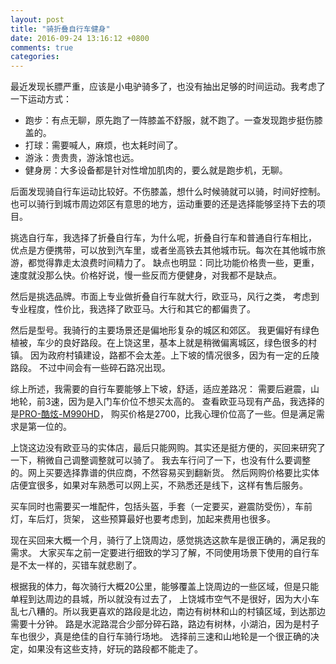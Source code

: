 ```yaml
---
layout: post
title: "骑折叠自行车健身"
date: 2016-09-24 13:16:12 +0800
comments: true
categories: 
---
```


最近发现长膘严重，应该是小电驴骑多了，也没有抽出足够的时间运动。我考虑了一下运动方式：

- 跑步：有点无聊，原先跑了一阵膝盖不舒服，就不跑了。一查发现跑步挺伤膝盖的。
- 打球：需要喊人，麻烦，也太耗时间了。
- 游泳：贵贵贵，游泳馆也远。
- 健身房：大多设备都是针对性增加肌肉的，要么就是跑步机，无聊。

后面发现骑自行车运动比较好。不伤膝盖，想什么时候骑就可以骑，时间好控制。
也可以骑行到城市周边郊区有意思的地方，运动重要的还是选择能够坚持下去的项目。

挑选自行车，我选择了折叠自行车，为什么呢，折叠自行车和普通自行车相比，
优点是方便携带，可以放到汽车里，或者坐高铁去其他城市玩。每次在其他城市旅游，都觉得靠走太浪费时间精力了。
缺点也明显：同比功能价格贵一些，更重，速度就没那么快。价格好说，慢一些反而方便健身，对我都不是缺点。

然后是挑选品牌。市面上专业做折叠自行车就大行，欧亚马，风行之类，
考虑到专业程度，性价比，我选择了欧亚马。大行和其它的都偏贵了。

然后是型号。我骑行的主要场景还是偏地形复杂的城区和郊区。
我更偏好有绿色植被，车少的良好路段。在上饶这里，基本上就是稍微偏离城区，绿色很多的村镇。
因为政府村镇建设，路都不会太差。上下坡的情况很多，因为有一定的丘陵路段。
不过中间会有一些碎石路况出现。

综上所述，我需要的自行车要能够上下坡，舒适，适应差路况：
需要后避震，山地轮，前3速，因为是入门车价位不想买太高的。
查看欧亚马现有产品，我选择的是[PRO-酷炫-M990HD](http://www.oyama.cn/?page_id=21254)，
购买价格是2700，比我心理价位高了一些。但是满足需求是第一位的。

上饶这边没有欧亚马的实体店，最后只能网购。其实还是挺方便的，买回来研究了一下，稍微自己调整调整就可以骑了。
我去车行问了一下，也没有什么要调整的。网上买要选择靠谱的供应商，不然容易买到翻新货。
然后网购价格要比实体店便宜很多，如果对车熟悉可以网上买，不熟悉还是线下，这样有售后服务。

买车同时也需要买一堆配件，包括头盔，手套（一定要买，避震防受伤），车前灯，车后灯，货架，
这些预算最好也要考虑到，加起来费用也很多。

现在买回来大概一个月，骑行了上饶周边，感觉挑选这款车是很正确的，满足我的需求。
大家买车之前一定要进行细致的学习了解，不同使用场景下使用的自行车是不太一样的，买错车就悲剧了。

根据我的体力，每次骑行大概20公里，能够覆盖上饶周边的一些区域，但是只能单程到达周边的县城，所以就没有过去了，
上饶城市空气不是很好，因为大小车乱七八糟的。所以我更喜欢的路段是北边，南边有树林和山的村镇区域，到达那边需要十分钟。
路是水泥路混合少部分碎石路，路边有树林，小湖泊，因为是村子车也很少，真是绝佳的自行车骑行场地。
选择前三速和山地轮是一个很正确的决定，如果没有这些支持，好玩的路段都不能走了。
